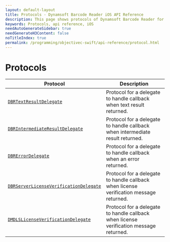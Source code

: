 ```yaml
---
layout: default-layout
title: Protocols - Dynamsoft Barcode Reader iOS API Reference
description: This page shows protocols of Dynamsoft Barcode Reader for iOS SDK.
keywords: Protocols, api reference, iOS
needAutoGenerateSidebar: true
needGenerateH3Content: false
noTitleIndex: true
permalink: /programming/objectivec-swift/api-reference/protocol.html
---
```


# Protocols

| Protocol | Description |
| -------- | ----------- |
| [`DBRTextResultDelegate`](protocol-dbrtextresultdelegate.html) | Protocol for a delegate to handle callback when text result returned. |
| [`DBRIntermediateResultDelegate`](protocol-dbrintermediateresultdelegate.html) | Protocol for a delegate to handle callback when intermediate result returned. |
| [`DBRErrorDelegate`](protocol-dbrerrordelegate.html) | Protocol for a delegate to handle callback when an error returned. |
| [`DBRServerLicenseVerificationDelegate`](protocol-dbrserverlicenseverificationdelegate.html) | Protocol for a delegate to handle callback when license verification message returned. |
| [`DMDLSLicenseVerificationDelegate`](protocol-dmdlslicenseverificationdelegate.html) | Protocol for a delegate to handle callback when license verification message returned. |
